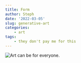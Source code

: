 ```yaml
---
title: Form
author: Steph
date: '2022-03-05'
slug: generative-art
categories: 
    - art
tags:
    - they don't pay me for this
---
```


![Art can be for everyone.](../images/work-four-fixed1_print-crop.png)

